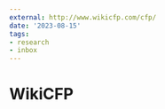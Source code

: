 ```yaml
---
external: http://www.wikicfp.com/cfp/
date: '2023-08-15'
tags:
- research
- inbox
---
```


# WikiCFP
